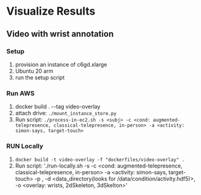# Visualize Results

## Video with wrist annotation

### Setup

1.  provision an instance of c6gd.xlarge
2.  Ubuntu 20 arm
3.  run the setup script

### Run AWS

1.  docker build . --tag video-overlay
2.  attach drive: `./mount_instance_store.py`
3.  Run script: `./process-in-ec2.sh -s <subj> -c <cond: augmented-telepresence, classical-telepresence, in-person> -a <activity: simon-says, target-touch>`

### RUN Locally

1.  `docker build -t video-overlay -f "dockerfiles/video-overlay" .`
2.  Run script: './run-locally.sh -s <subj> -c \<cond: augmented-telepresence, classical-telepresence, in-person> -a \<activity: simon-says, target-touch> -p <camera>, -d \<data_directory(looks for /data/condition/activity.hdf5)>, -o \<overlay: wrists, 2dSkeleton, 3dSkelton>'
